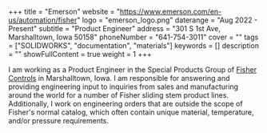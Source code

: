 +++
title = "Emerson"
website = "https://www.emerson.com/en-us/automation/fisher"
logo = "emerson_logo.png"
daterange = "Aug 2022 - Present"
subtitle = "Product Engineer"
address = "301 S 1st Ave, Marshalltown, Iowa 50158"
phoneNumber = "641-754-3011"
cover = ""
tags = ["SOLIDWORKS", "documentation", "materials"]
keywords = []
description = ""
showFullContent = true
weight = 1
+++

I am working as a Product Engineer in the Special Products Group of
[Fisher Controls](https://www.emerson.com/en-us/automation/fisher) in
Marshalltown, Iowa. I am responsible for answering and providing engineering input
to inquiries from sales and manufacturing around the world for a number of Fisher
sliding stem product lines. Additionally, I work on engineering orders that are outside
the scope of Fisher's normal catalog, which often contain unique material,
temperature, and/or pressure requirements.
